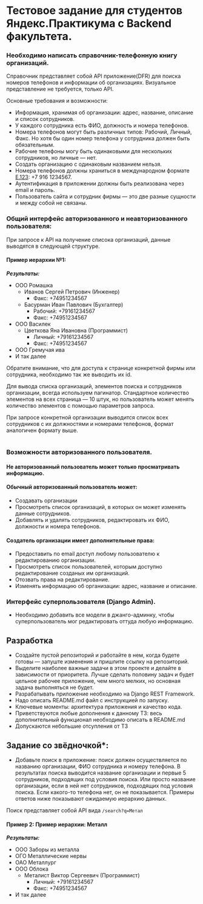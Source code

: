 # Тестовое задание для студентов Яндекс.Практикума с Backend факультета.

### Необходимо написать справочник-телефонную книгу организаций.

Справочник представляет собой API приложение(DFR) для поиска номеров телефонов и информации об организациях. Визуальное представление не требуется, только API.

Основные требования и возможности:
* Информация, хранимая об организации: адрес, название, описание и список сотрудников.
* У каждого сотрудника есть ФИО, должность и номера телефонов. 
* Номера телефонов могут быть различных типов: Рабочий, Личный, Факс. Но хотя бы один номер телефона у сотрудника должен быть обязательным. 
* Рабочие телефоны могу быть одинаковыми для нескольких сотрудников, но личные — нет. 
* Создать организацию с одинаковым названием нельзя.
* Номера телефонов должны храниться в международном формате [E.123](https://ru.wikipedia.org/wiki/E.123): +7 916 1234567.
* Аутентификация в приложении должны быть реализована через email и пароль.
* Пользователь сайта и сотрудник фирмы — это две разные сущности и между собой не связаны.

### Общий интерфейс авторизованного и неавторизованного пользователя:
При запросе к API на получение списока организаций, данные выводятся в следующей структуре. 


#### Пример иерархии №1:
**_Результаты:_**
* ООО Ромашка
    * Иванов Сергей Петрович (Инженер)
      * Факс: +74951234567
    * Басурман Иван Павлович (Бухгалтер)
      * Рабочий: +79161234567 
      * Факс: +74951234567
* ООО Василек
    * Цветкова Яна Ивановна (Программист)
      * Личный: +79161234567 
      * Факс: +74951234567
* ООО Гремучая ива
* И так далее

Обратите внимание, что для доступа к странице конкретной фирмы или сотрудника, необходимо так же выводить их id. 

Для вывода списка организаций, элементов поиска и сотрудников организации, всегда используем пагинатор. Стандартное количество элементов на всех страница — 10 штук, но пользователь может менять количество элементов с помощью параметров запроса. 

При запросе конкретной организации выводится список всех сотрудников с их должностями и номерами телефонов, формат аналогичен формату выше.

#

### Возможности авторизованного пользователя.
#### Не авторизованный пользователь может только просматривать информацию.
#### Обычный авторизованный пользователь может:
* Создавать организации
* Просмотреть список организаций, в которых он может изменять данные сотрудников.
* Добавлять и удалять сотрудников, редактировать их ФИО, должности и номера телефонов.

#### Создатель организации имеет дополнительные права:
* Предоставить по email доступ любому пользователю к редактированию организации. 
* Просмотреть список пользователей, которым доступно редактирование созданых им организаций.
* Отозвать права на редактирование.
* Изменять информацию об организации: адрес, название и описание.

### Интерфейс суперпользователя (Django Admin).
* Необходимо добавить все модели в джанго-админку, чтобы суперпользователь мог редактировать оттуда любую информацию.

## Разработка
* Создайте пустой репозиторий и работайте в нем, когда будете готовы — запуште изменения и пришлите ссылку на репозиторий.
* Выделите наиболее важные задачи в этом проекте и делайте в зависимости от приоритета. Лучше сделать половину задач и будет цельное рабочее приложение, чем много мелких, но основная задача выполняться не будет. 
* Разрабатывать приложение необходимо на Django REST Framework.
* Надо описать README.md файл с инструкцией по запуску.
* Ключевые моменты: архитектура приложения и качество кода.
* Приветствуются любые дополнения к данному ТЗ: весь дополнительный функционал необходимо описать в README.md
* Допускаются небольшие отсупления от ТЗ



## Задание со звёдночкой*:

* Добавьте поиск в приложение: поиск должен осуществляется по названию организации, ФИО сотрудника и номеру телефона. В результатах поиска выводится название организации и первые 5 сотрудников, подходящих под условия поиска. Или просто название организации, если в ней нет сотрудников, подходящих под условия поиска. Если какого-то телефона нет, он не показывается. Примеры ответов ниже показывают ожидаемую иерархию данных.

Поиск представляет собой API вида `/search?q=Метал`
#### Пример 2: Пример иерархии: Металл
**_Результаты:_**
* ООО Заборы из металла
* ОГО Металлические нервы
* ОАО Металлург
* ООО Облока
    * Металист Виктор Сергеевич (Программист)
      * Личный: +79161234567 
      * Факс: +74951234567
* И так далее


